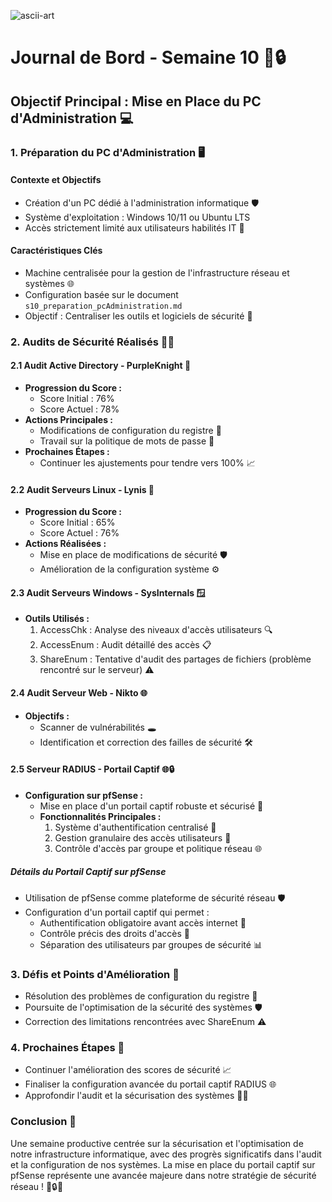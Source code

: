 
![ascii-art](https://github.com/user-attachments/assets/05cee77d-007b-4700-a7a7-7aefc0e488d3)

# Journal de Bord - Semaine 10 🚀🔒

## Objectif Principal : Mise en Place du PC d'Administration 💻

### 1. Préparation du PC d'Administration 🖥️

#### Contexte et Objectifs
- Création d'un PC dédié à l'administration informatique 🛡️
- Système d'exploitation : Windows 10/11 ou Ubuntu LTS
- Accès strictement limité aux utilisateurs habilités IT 🔐

#### Caractéristiques Clés
- Machine centralisée pour la gestion de l'infrastructure réseau et systèmes 🌐
- Configuration basée sur le document `s10_preparation_pcAdministration.md`
- Objectif : Centraliser les outils et logiciels de sécurité 🧰

### 2. Audits de Sécurité Réalisés 🕵️‍♀️

#### 2.1 Audit Active Directory - PurpleKnight 🏰
- **Progression du Score :** 
  - Score Initial : 76%
  - Score Actuel : 78%
- **Actions Principales :**
  - Modifications de configuration du registre 🔧
  - Travail sur la politique de mots de passe 🔑
- **Prochaines Étapes :** 
  - Continuer les ajustements pour tendre vers 100% 📈

#### 2.2 Audit Serveurs Linux - Lynis 🐧
- **Progression du Score :**
  - Score Initial : 65%
  - Score Actuel : 76%
- **Actions Réalisées :**
  - Mise en place de modifications de sécurité 🛡️
  - Amélioration de la configuration système ⚙️

#### 2.3 Audit Serveurs Windows - SysInternals 🪟
- **Outils Utilisés :**
  1. AccessChk : Analyse des niveaux d'accès utilisateurs 🔍
  2. AccessEnum : Audit détaillé des accès 📋
  3. ShareEnum : Tentative d'audit des partages de fichiers (problème rencontré sur le serveur) ⚠️

#### 2.4 Audit Serveur Web - Nikto 🌐
- **Objectifs :**
  - Scanner de vulnérabilités 🕳️
  - Identification et correction des failles de sécurité 🛠️

#### 2.5 Serveur RADIUS - Portail Captif 🌐🔒
- **Configuration sur pfSense :** 
  - Mise en place d'un portail captif robuste et sécurisé 🏁
  - **Fonctionnalités Principales :**
    1. Système d'authentification centralisé 🔐
    2. Gestion granulaire des accès utilisateurs 👥
    3. Contrôle d'accès par groupe et politique réseau 🌐

##### Détails du Portail Captif sur pfSense
- Utilisation de pfSense comme plateforme de sécurité réseau 🛡️
- Configuration d'un portail captif qui permet :
  - Authentification obligatoire avant accès internet 🔑
  - Contrôle précis des droits d'accès 🚪
  - Séparation des utilisateurs par groupes de sécurité 📊

### 3. Défis et Points d'Amélioration 🧩
- Résolution des problèmes de configuration du registre 🔧
- Poursuite de l'optimisation de la sécurité des systèmes 🛡️
- Correction des limitations rencontrées avec ShareEnum ⚠️

### 4. Prochaines Étapes 🚀
- Continuer l'amélioration des scores de sécurité 📈
- Finaliser la configuration avancée du portail captif RADIUS 🌐
- Approfondir l'audit et la sécurisation des systèmes 🕵️‍♀️

### Conclusion 🏁
Une semaine productive centrée sur la sécurisation et l'optimisation de notre infrastructure informatique, avec des progrès significatifs dans l'audit et la configuration de nos systèmes. La mise en place du portail captif sur pfSense représente une avancée majeure dans notre stratégie de sécurité réseau ! 💪🔒🌐
